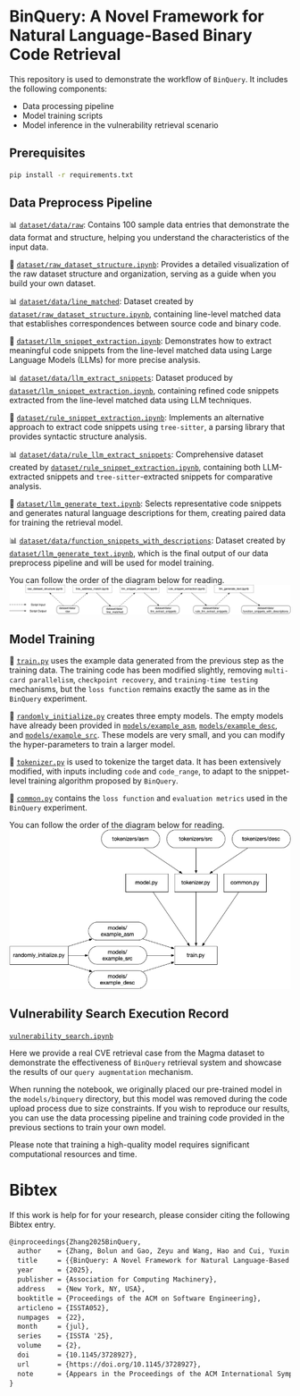 # BinQuery: A Novel Framework for Natural Language-Based Binary Code Retrieval

This repository is used to demonstrate the workflow of `BinQuery`. It includes the following components: 
- Data processing pipeline 
- Model training scripts 
- Model inference in the vulnerability retrieval scenario

## Prerequisites

```bash
pip install -r requirements.txt
```

## Data Preprocess Pipeline

📊 [`dataset/data/raw`](dataset/data/raw): Contains 100 sample data entries that demonstrate the data format and structure, helping you understand the characteristics of the input data.

📝 [`dataset/raw_dataset_structure.ipynb`](dataset/raw_dataset_structure.ipynb): Provides a detailed visualization of the raw dataset structure and organization, serving as a guide when you build your own dataset.

📊 [`dataset/data/line_matched`](dataset/data/line_matched): Dataset created by [`dataset/raw_dataset_structure.ipynb`](dataset/raw_dataset_structure.ipynb), containing line-level matched data that establishes correspondences between source code and binary code.

📝 [`dataset/llm_snippet_extraction.ipynb`](dataset/llm_snippet_extraction.ipynb): Demonstrates how to extract meaningful code snippets from the line-level matched data using Large Language Models (LLMs) for more precise analysis.

📊 [`dataset/data/llm_extract_snippets`](dataset/data/llm_extract_snippets): Dataset produced by [`dataset/llm_snippet_extraction.ipynb`](dataset/llm_snippet_extraction.ipynb), containing refined code snippets extracted from the line-level matched data using LLM techniques.

📝 [`dataset/rule_snippet_extraction.ipynb`](dataset/rule_snippet_extraction.ipynb): Implements an alternative approach to extract code snippets using `tree-sitter`, a parsing library that provides syntactic structure analysis.

📊 [`dataset/data/rule_llm_extract_snippets`](dataset/data/rule_llm_extract_snippets): Comprehensive dataset created by [`dataset/rule_snippet_extraction.ipynb`](dataset/rule_snippet_extraction.ipynb), containing both LLM-extracted snippets and `tree-sitter`-extracted snippets for comparative analysis.

📝 [`dataset/llm_generate_text.ipynb`](dataset/llm_generate_text.ipynb): Selects representative code snippets and generates natural language descriptions for them, creating paired data for training the retrieval model.

📊 [`dataset/data/function_snippets_with_descriptions`](dataset/data/function_snippets_with_descriptions): Dataset created by [`dataset/llm_generate_text.ipynb`](dataset/llm_generate_text.ipynb), which is the final output of our data preprocess pipeline and will be used for model training.

You can follow the order of the diagram below for reading.
![data_processing_pipeline](figures/data_preprocess.svg)

## Model Training

📝 [`train.py`](train.py) uses the example data generated from the previous step as the training data.
The training code has been modified slightly, removing `multi-card parallelism`, `checkpoint recovery`, and `training-time testing` mechanisms, but the `loss function` remains exactly the same as in the `BinQuery` experiment. 

📝 [`randomly_initialize.py`](randomly_initialize.py) creates three empty models. The empty models have already been provided in [`models/example_asm`](models/example_asm), [`models/example_desc`](models/example_desc), and [`models/example_src`](models/example_src).
These models are very small, and you can modify the hyper-parameters to train a larger model. 

📝 [`tokenizer.py`](tokenizer.py) is used to tokenize the target data. It has been extensively modified, with inputs including `code` and `code_range`, to adapt to the snippet-level training algorithm proposed by `BinQuery`.

📝 [`common.py`](common.py) contains the `loss function` and `evaluation metrics` used in the `BinQuery` experiment.

You can follow the order of the diagram below for reading.
![training](figures/train.png)

## Vulnerability Search Execution Record

[`vulnerability_search.ipynb`](vulnerability_search.ipynb)

Here we provide a real CVE retrieval case from the Magma dataset to demonstrate the effectiveness of `BinQuery` retrieval system and showcase the results of our `query augmentation` mechanism.

When running the notebook, we originally placed our pre-trained model in the `models/binquery` directory, but this model was removed during the code upload process due to size constraints.
If you wish to reproduce our results, you can use the data processing pipeline and training code provided in the previous sections to train your own model.

Please note that training a high-quality model requires significant computational resources and time.

# Bibtex

If this work is help for for your research, please consider citing the following Bibtex entry.

```latex
@inproceedings{Zhang2025BinQuery,
  author    = {Zhang, Bolun and Gao, Zeyu and Wang, Hao and Cui, Yuxin and Qin, Siliang and Zhang, Chao and Chen, Kai and Zhao, Beibei},
  title     = {{BinQuery: A Novel Framework for Natural Language-Based Binary Code Retrieval}},
  year      = {2025},
  publisher = {Association for Computing Machinery},
  address   = {New York, NY, USA},
  booktitle = {Proceedings of the ACM on Software Engineering},
  articleno = {ISSTA052},
  numpages  = {22},
  month     = {jul},
  series    = {ISSTA '25},
  volume    = {2},  
  doi       = {10.1145/3728927},
  url       = {https://doi.org/10.1145/3728927},
  note      = {Appears in the Proceedings of the ACM International Symposium on Software Testing and Analysis (ISSTA '25)} 
}
```

